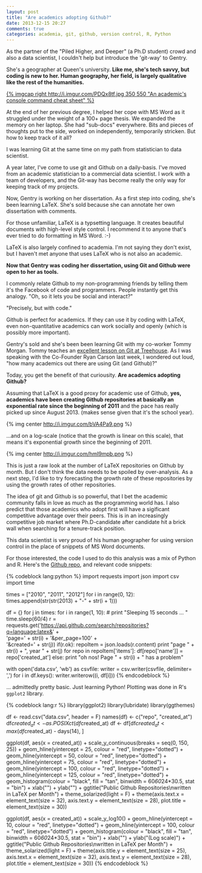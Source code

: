 ```yaml
---
layout: post
title: "Are academics adopting Github?"
date: 2013-12-15 20:27
comments: true
categories: academia, git, github, version control, R, Python
---
```


As the partner of the "Piled Higher, and Deeper" (a Ph.D student) crowd and also a data
scientist, I couldn't help but introduce the 'git-way' to Gentry.

She's a geographer at Queen's university.  **Like me, she's tech savvy, but coding
is new to her.  Human geography, her field, is largely qualitative like the rest
of the humanities.**

[{% imgcap right http://i.imgur.com/PDQx8tf.jpg 350 550 "An academic's console command cheat sheet" %}](http://i.imgur.com/PDQx8tf.jpg)

At the end of her previous degree, I helped her cope with MS Word as it struggled under the weight of a 100+ page thesis.  We expanded the memory on her laptop.  She had "sub-docs" everywhere.  Bits and pieces of thoughts  put to the side, worked on independently, temporarily stricken.  But how to keep track of it all?

I was learning Git at the same time on my path from statistician to data scientist.

A year later, I've come to use git and Github on a daily-basis.  I've moved
from an academic statistician to a commercial data scientist.  I work with a
team of developers, and the Git-way has become really the only way for keeping track
of my projects.

Now, Gentry is working on her dissertation.  As a first step into coding, she's been learning LaTeX.  She's sold because she can annotate her own dissertation with comments.

For those unfamiliar, LaTeX is a typsetting language. It creates beautiful documents with high-level style control. I recommend it to anyone that's ever tried to do formatting in
MS Word. :-)

LaTeX is also largely confined to academia.  I'm not saying they don't exist,
but I haven't met anyone that uses LaTeX who is not also an academic.

**Now that Gentry was coding her dissertation, using Git and Github were open to
her as tools.**

I commonly relate Github to my non-programming friends by telling them it's the
Facebook of code and programmers.  People instantly get this analogy.  "Oh, so
it lets you be social and interact?"

"Precisely, but with code."

Github is perfect for academics.  If they can use it by coding with LaTeX, even
non-quantitative academics can work socially and openly (which is possibly more
important).

Gentry's sold and she's been been learning Git with my co-worker Tommy Morgan.  Tommy
teaches an [excellent lesson on Git at Treehouse](http://teamtreehouse.com/library/git-basics).  As I was speaking with the Co-Founder Ryan Carson last week, I wondered out loud, "how many academics out there are using Git (and Github)?"

Today, you get the benefit of that curiousity. **Are academics adopting
Github?**

Assuming that LaTeX is a good proxy for academic use of Github, **yes, academics
have been creating Github repositories at basically an exponential rate since
the beginning of 2011** and the pace has really picked up since August 2013.
(makes sense given that it's the school year).

{% img center http://i.imgur.com/bVA4Pa9.png %}

...and on a log-scale (notice that the growth is linear on this scale), that means
it's exponential growth since the beginning of 2011.

{% img center http://i.imgur.com/hmI9mpb.png %}

This is just a raw look at the number of LaTeX repositories on Github by month.
But I don't think the data needs to be spoiled by over-analysis.  As a next
step, I'd like to try forecasting the growth rate of these repositories by using
the growth rates of other repositories.

The idea of git and Github is so powerful, that I bet the academic community
falls in love as much as the programming world has.  I also predict that those
academics who adopt first will have a sigificant competitive advantage over
their peers.  This is in an increasingly competitive job market where
Ph.D-candidate after candidate hit a brick wall when searching for a
tenure-track position.

This data scientist is very proud of his human geographer for using version
control in the place of snippets of MS Word documents.

For those interested, the code I used to do this analysis was a mix of Python
and R.  Here's the [Github repo](https://github.com/statwonk/academic-github-adoption), and relevant code snippets:

{% codeblock lang:python %}
import requests
import json
import csv
import time

times = ["2010", "2011", "2012"]
for i in range(0, 12):
  times.append(str(str(2013) + "-" + str(i + 1)))

df = {}
for j in times:
    for i in range(1, 10):
        # print "Sleeping 15 seconds ... "
        time.sleep(60/4)
        r = requests.get('https://api.github.com/search/repositories?q=language:latex&' + \
                         'page=' + str(i) + '&per_page=100' + \
                         '&created=' + str(j))
        if(r.ok):
            repoItem = json.loads(r.content)
            print "page " + str(i) + ", year " + str(j)
            for repo in repoItem['items']:
                df[repo['name']] = repo['created_at']
        else: print "oh nos! Page " + str(i) + " has a problem"

with open('data.csv', 'wb') as csvfile:
    writer = csv.writer(csvfile, delimiter= ',')
    for i in df.keys():
        writer.writerow((i, df[i]))
{% endcodeblock %}

... admittedly pretty basic.  Just learning Python! Plotting was done in R's
```ggplot2``` library.

{% codeblock lang:r %}
library(ggplot2)
library(lubridate)
library(ggthemes)

df <- read.csv("data.csv", header = F)
names(df) <- c("repo", "created_at")
df$created_at <- as.POSIXct(df$created_at)
df <- df[df$created_at < max(df$created_at) - days(14), ]

ggplot(df, aes(x = created_at)) +
  scale_y_continuous(breaks = seq(0, 150, 25)) +
  geom_hline(yintercept = 25, colour = "red", linetype="dotted") +
  geom_hline(yintercept = 50, colour = "red", linetype="dotted") +
  geom_hline(yintercept = 75, colour = "red", linetype="dotted") +
  geom_hline(yintercept = 100, colour = "red", linetype="dotted") +
  geom_hline(yintercept = 125, colour = "red", linetype="dotted") +
  geom_histogram(colour = "black", fill = "tan", binwidth = 60*60*24*30.5, stat = "bin") +
  xlab("") +
  ylab("") +
  ggtitle("Public Github Repositories\nwritten in LaTeX per Month") +
  theme_solarized(light = F) +
  theme(axis.text.x = element_text(size = 32),
        axis.text.y = element_text(size = 28),
        plot.title = element_text(size = 30))

ggplot(df, aes(x = created_at)) +
  scale_y_log10() +
  geom_hline(yintercept = 10, colour = "red", linetype="dotted") +
  geom_hline(yintercept = 100, colour = "red", linetype="dotted") +
  geom_histogram(colour = "black", fill = "tan", binwidth = 60*60*24*30.5, stat = "bin") +
  xlab("") +
  ylab("(Log scale)") +
  ggtitle("Public Github Repositories\nwritten in LaTeX per Month") +
  theme_solarized(light = F) +
  theme(axis.title.y = element_text(size = 25),
        axis.text.x = element_text(size = 32),
        axis.text.y = element_text(size = 28),
        plot.title = element_text(size = 30))
{% endcodeblock %}
